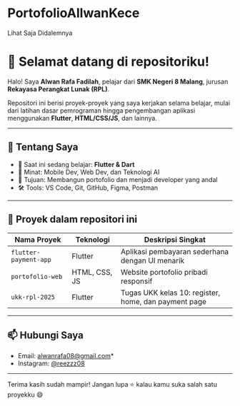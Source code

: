 # PortofolioAllwanKece
Lihat Saja Didalemnya

# 👋 Selamat datang di repositoriku!

Halo! Saya **Alwan Rafa Fadilah**, pelajar dari **SMK Negeri 8 Malang**, jurusan **Rekayasa Perangkat Lunak (RPL)**.

Repositori ini berisi proyek-proyek yang saya kerjakan selama belajar, mulai dari latihan dasar pemrograman hingga pengembangan aplikasi menggunakan **Flutter**, **HTML/CSS/JS**, dan lainnya.

---

## 🚀 Tentang Saya

- 🔭 Saat ini sedang belajar: **Flutter & Dart**
- 🌱 Minat: Mobile Dev, Web Dev, dan Teknologi AI
- 🎯 Tujuan: Membangun portofolio dan menjadi developer yang andal
- 🛠 Tools: VS Code, Git, GitHub, Figma, Postman

---

## 📂 Proyek dalam repositori ini

| Nama Proyek | Teknologi | Deskripsi Singkat |
|-------------|-----------|-------------------|
| `flutter-payment-app` | Flutter | Aplikasi pembayaran sederhana dengan UI menarik |
| `portofolio-web` | HTML, CSS, JS | Website portofolio pribadi responsif |
| `ukk-rpl-2025` | Flutter | Tugas UKK kelas 10: register, home, dan payment page |

---

## 📫 Hubungi Saya

- Email: alwanrafa08@gmail.com*
- Instagram: [@reezzz08](https://instagram.com/reezzz08)

---

Terima kasih sudah mampir! Jangan lupa ⭐ kalau kamu suka salah satu proyekku 😄
